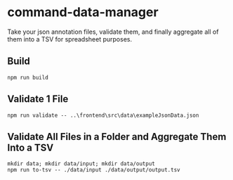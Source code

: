 # command-data-manager

Take your json annotation files, validate them, and finally aggregate all of them into a TSV for spreadsheet purposes.

## Build

```
npm run build
```

## Validate 1 File

```
npm run validate -- ..\frontend\src\data\exampleJsonData.json
```

## Validate All Files in a Folder and Aggregate Them Into a TSV

```
mkdir data; mkdir data/input; mkdir data/output
npm run to-tsv -- ./data/input ./data/output/output.tsv
```
